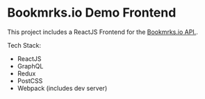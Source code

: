# Bookmrks.io Demo Frontend

This project includes a ReactJS Frontend for the [Bookmrks.io API.](https://github.com/iukbuk/bookmrks).


Tech Stack:
* ReactJS
* GraphQL
* Redux
* PostCSS
* Webpack (includes dev server)
